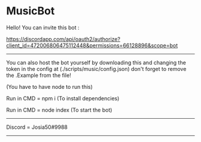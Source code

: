 # MusicBot

Hello! You can invite this bot :

https://discordapp.com/api/oauth2/authorize?client_id=472006806475112448&permissions=66128896&scope=bot

-------------

You can also host the bot yourself by downloading this and changing the token in the config 
at (./scripts/music/config.json) don't forget to remove the .Example from the file!

(You have to have node to run this)

Run in CMD = npm i  (To install dependencies)

Run in CMD = node index (To start the bot)

--------------

Discord = Josia50#9988

--------------
